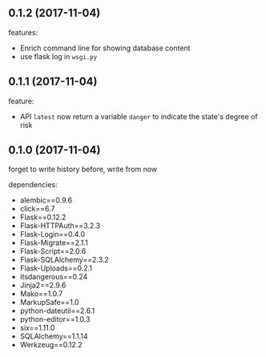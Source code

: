 ## 0.1.2 (2017-11-04)

features:

- Enrich command line for showing database content
- use flask log in `wsgi.py`

## 0.1.1 (2017-11-04)

feature:

- API `latest` now return a variable `danger` to indicate the state's degree of risk

## 0.1.0 (2017-11-04)

forget to write history before, write from now

dependencies:

- alembic==0.9.6
- click==6.7
- Flask==0.12.2
- Flask-HTTPAuth==3.2.3
- Flask-Login==0.4.0
- Flask-Migrate==2.1.1
- Flask-Script==2.0.6
- Flask-SQLAlchemy==2.3.2
- Flask-Uploads==0.2.1
- itsdangerous==0.24
- Jinja2==2.9.6
- Mako==1.0.7
- MarkupSafe==1.0
- python-dateutil==2.6.1
- python-editor==1.0.3
- six==1.11.0
- SQLAlchemy==1.1.14
- Werkzeug==0.12.2
